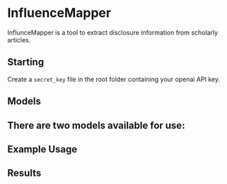 # InfluenceMapper 

InflunceMapper is a tool to extract disclosure information from scholarly articles. 

## Starting
Create a `secret_key` file in the root folder containing your openai API key.

## Models
There are two models available for use:
- 

## Example Usage

## Results

